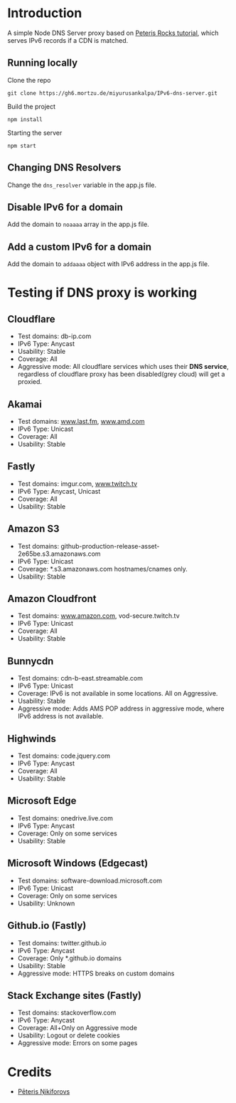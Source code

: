 # Introduction

A simple Node DNS Server proxy based on [Peteris Rocks tutorial](https://peteris.rocks/blog/dns-proxy-server-in-node-js-with-ui/), which serves IPv6 records if a CDN is matched.

## Running locally

Clone the repo

	git clone https://gh6.mortzu.de/miyurusankalpa/IPv6-dns-server.git

Build the project 

	npm install

Starting the server 

	npm start

## Changing DNS Resolvers

Change the `dns_resolver` variable in the app.js file.

## Disable IPv6 for a domain

Add the domain to `noaaaa` array in the app.js file.

## Add a custom IPv6 for a domain

Add the domain to `addaaaa` object with IPv6 address in the app.js file.

# Testing if DNS proxy is working

## Cloudflare

* Test domains: db-ip.com
* IPv6 Type: Anycast
* Usability: Stable
* Coverage: All
* Aggressive mode: All cloudflare services which uses their **DNS service**, regardless of cloudflare proxy has been disabled(grey cloud) will get a proxied.

## Akamai

* Test domains: www.last.fm, www.amd.com
* IPv6 Type: Unicast
* Coverage: All
* Usability: Stable

## Fastly 

* Test domains: imgur.com, www.twitch.tv
* IPv6 Type: Anycast, Unicast
* Coverage: All
* Usability: Stable

## Amazon S3 

* Test domains: github-production-release-asset-2e65be.s3.amazonaws.com
* IPv6 Type: Unicast
* Coverage: *.s3.amazonaws.com hostnames/cnames only.
* Usability: Stable

## Amazon Cloudfront 

* Test domains: www.amazon.com, vod-secure.twitch.tv
* IPv6 Type: Unicast
* Coverage: All
* Usability: Stable

## Bunnycdn

* Test domains: cdn-b-east.streamable.com
* IPv6 Type: Unicast
* Coverage: IPv6 is not available in some locations. All on Aggressive.
* Usability: Stable
* Aggressive mode: Adds AMS POP address in aggressive mode, where IPv6 address is not available.

## Highwinds

* Test domains: code.jquery.com
* IPv6 Type: Anycast
* Coverage: All
* Usability: Stable

## Microsoft Edge

* Test domains: onedrive.live.com
* IPv6 Type: Anycast
* Coverage: Only on some services
* Usability: Stable

## Microsoft Windows (Edgecast)

* Test domains: software-download.microsoft.com
* IPv6 Type: Unicast
* Coverage: Only on some services
* Usability: Unknown

## Github.io (Fastly)

* Test domains: twitter.github.io
* IPv6 Type: Anycast
* Coverage: Only *.github.io domains
* Usability: Stable
* Aggressive mode: HTTPS breaks on custom domains

## Stack Exchange sites (Fastly)

* Test domains: stackoverflow.com
* IPv6 Type: Anycast
* Coverage: All+Only on Aggressive mode
* Usability: Logout or delete cookies
* Aggressive mode: Errors on some pages

# Credits
* [Pēteris Ņikiforovs](https://peteris.rocks/)